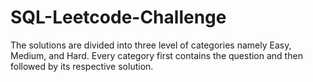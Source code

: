 # SQL-Leetcode-Challenge
The solutions are divided into three level of categories namely Easy, Medium, and Hard. Every category first contains the question and then followed by its respective solution.
